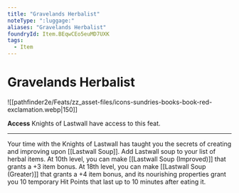 ```yaml
---
title: "Gravelands Herbalist"
noteType: ":luggage:"
aliases: "Gravelands Herbalist"
foundryId: Item.BEqwCEo5euMD7UXK
tags:
  - Item
---
```


# Gravelands Herbalist
![[pathfinder2e/Feats/zz_asset-files/icons-sundries-books-book-red-exclamation.webp|150]]

**Access** Knights of Lastwall have access to this feat.

* * *

Your time with the Knights of Lastwall has taught you the secrets of creating and improving upon [[Lastwall Soup]]. Add Lastwall soup to your list of herbal items. At 10th level, you can make [[Lastwall Soup (Improved)]] that grants a +3 item bonus. At 18th level, you can make [[Lastwall Soup (Greater)]] that grants a +4 item bonus, and its nourishing properties grant you 10 temporary Hit Points that last up to 10 minutes after eating it.
